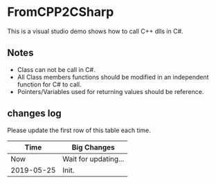 # FromCPP2CSharp

This is a visual studio demo shows how to call C++ dlls in C#.

## Notes ##

* Class can not be call in C#.
* All Class members functions should be modified in an independent function for C# to call.
* Pointers/Variables used for returning values should be reference.

## changes log ##

Please update the first row of this table each time.

| Time | Big Changes |
| ------ | ------ |
| Now | Wait for updating... |
| 2019-05-25 | Init. |


